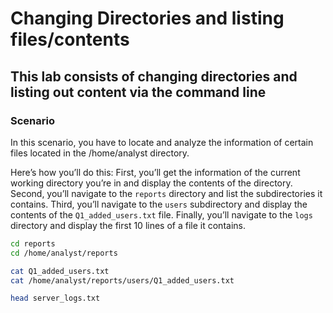# Changing Directories and listing files/contents

## This lab consists of changing directories and listing out content via the command line

### Scenario

In this scenario, you have to locate and analyze the information of certain files located in the /home/analyst directory.

Here’s how you’ll do this: First, you’ll get the information of the current working directory you’re in and display the contents of the directory. Second, you’ll navigate to the `reports` directory and list the subdirectories it contains. Third, you’ll navigate to the `users` subdirectory and display the contents of the `Q1_added_users.txt` file. Finally, you’ll navigate to the `logs` directory and display the first 10 lines of a file it contains.

```bash
cd reports
cd /home/analyst/reports

cat Q1_added_users.txt
cat /home/analyst/reports/users/Q1_added_users.txt

head server_logs.txt
```
